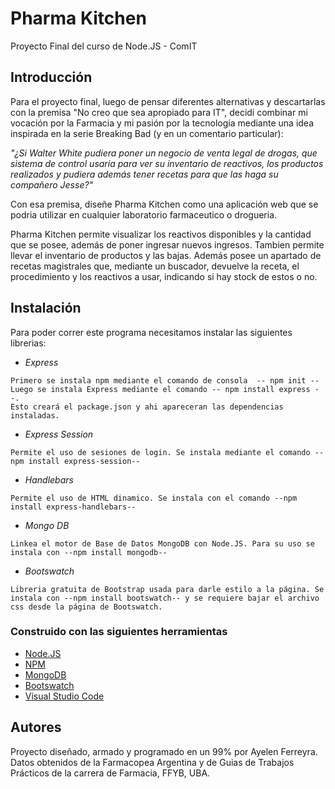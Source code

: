 # Pharma Kitchen
Proyecto Final del curso de Node.JS - ComIT
 
## Introducción
Para el proyecto final, luego de pensar diferentes alternativas y descartarlas con la premisa "No creo que sea apropiado para IT", decidi combinar mi vocación por la Farmacia y mi pasión por la tecnología mediante una idea inspirada en la serie Breaking Bad (y en un comentario particular):

_"¿Si Walter White pudiera poner un negocio de venta legal de drogas, que sistema de control usaria para ver su inventario de reactivos, los productos realizados y pudiera además tener recetas para que las haga su compañero Jesse?"_

Con esa premisa, diseñe Pharma Kitchen como una aplicación web que se podria utilizar en cualquier laboratorio farmaceutico o drogueria.

Pharma Kitchen permite visualizar los reactivos disponibles y la cantidad que se posee, además de poner ingresar nuevos ingresos. 
Tambien permite llevar el inventario de productos y las bajas. Además posee un apartado de recetas magistrales que, mediante un buscador, devuelve la receta, el procedimiento y los reactivos a usar, indicando si hay stock de estos o no.

## Instalación
Para poder correr este programa necesitamos instalar las siguientes librerias:
* _Express_
 ```
 Primero se instala npm mediante el comando de consola  -- npm init --
 Luego se instala Express mediante el comando -- npm install express --.
 Esto creará el package.json y ahi apareceran las dependencias instaladas.
 ```
* _Express Session_
 ```
 Permite el uso de sesiones de login. Se instala mediante el comando --npm install express-session--
 ```
* _Handlebars_
 ```
 Permite el uso de HTML dinamico. Se instala con el comando --npm install express-handlebars--
 ```
* _Mongo DB_
 ```
 Linkea el motor de Base de Datos MongoDB con Node.JS. Para su uso se instala con --npm install mongodb--
 ```
* _Bootswatch_
```
Libreria gratuita de Bootstrap usada para darle estilo a la página. Se instala con --npm install bootswatch-- y se requiere bajar el archivo css desde la página de Bootswatch.
```

### Construido con las siguientes herramientas

* [Node.JS](https://nodejs.org/es/)
* [NPM](https://www.npmjs.com/)
* [MongoDB](https://www.mongodb.com/es)
* [Bootswatch](https://bootswatch.com/united)
* [Visual Studio Code](https://code.visualstudio.com/)

## Autores

Proyecto diseñado, armado y programado en un 99% por Ayelen Ferreyra.
Datos obtenidos de la Farmacopea Argentina y de Guias de Trabajos Prácticos de la carrera de Farmacia, FFYB, UBA.






